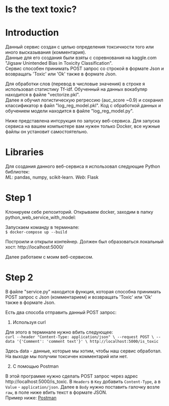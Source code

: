 # Is the text toxic?

# **Introduction**

Данный сервис создан с целью определения токсичности того или иного высказывания (комментария). <br>
Данные для его создания были взяты с соревнования на kaggle.com "Jigsaw Unintended Bias in Toxicity Classification". <br>
Сервис способен принимать POST запрос со строкой в формате Json и возвращать 'Toxic' или 'Ok' также в формате Json. <br>

Для обработки слов (перевод в числовые значения) в строке я использовал статистику Tf-idf. Обученный на данных вокабуляр находится в файле "vectorize.pkl". <br>
Далее я обучил логистическую регрессию (auc_score ~0.9) и сохранил классификатор в файл "log_reg_model.pkl". Код с обработкой данных и обучением модели находится в файле "log_reg_model.py".

Ниже представлена интсрукция по запуску веб-сервиса. Для запуска сервиса на вашем компьютере вам нужен только Docker, все нужные файлы он установит самостоятельно.

# **Libraries**

Для создания данного веб-сервиса я использовал следующие Python библиотек: <br>
_ML_: pandas, numpy, scikit-learn. _Web_: Flask

# **Step 1**

Клонируем себе репозиторий.
Открываем docker, заходим в папку python_web_service_with_model: <br>

Запускаем команду в терминале: <br>
`$ docker-compose up --build`

Построили и открыли контейнер. Должен был образоваться локальный хост: http://localhost:5000/

Далее работаем с моим веб-сервисом.

# **Step 2**

В файле "service.py" находится функция, которая способна принимать POST запрос с Json (комментарием) и возвращать 'Toxic' или 'Ok' 
также в формате Json.

Есть два способа отправить данный POST запрос:
1. Используя curl
 
Для этого в терминале нужно вбить следующее: <br>
`curl --header "Content-Type: application/json" \
  --request POST \
  --data '{'Comment': 'comment text'}' \
  http://localhost:5000/is_toxic`
  
Здесь data - данные, которые мы хотим, чтобы наш сервис обработал.
На выходе мы получим токсичен комментарий или нет.

2. С помощью Postman

В этой программе нужно сделать POST запрос через адрес http://localhost:5000/is_toxic.
В `Headers` в `Key` добавить `Content-Type`, а в `Value` - `application/json`. Далее в `Body` нужно поставить галочку возле `raw`, 
в поле ниже вбить текст в формате JSON. <br>
Пример ниже: [Postman][1]

[1]: https://yadi.sk/d/62KEBt5xRGF5EQ/postman_example.png "Postman"

